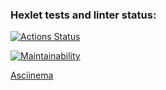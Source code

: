 ### Hexlet tests and linter status:
[![Actions Status](https://github.com/AXFZ123/php-project-45/actions/workflows/hexlet-check.yml/badge.svg)](https://github.com/AXFZ123/php-project-45/actions)

[![Maintainability](https://api.codeclimate.com/v1/badges/e463d263e12b16a4cedd/maintainability)](https://codeclimate.com/github/AXFZ123/php-project-45/maintainability)

[Asciinema](https://asciinema.org/a/ZJ5oNFjKKrFoTTuZb3WC6FOJA)